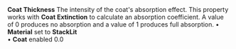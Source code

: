 <tr>
<td><strong>Coat Thickness</strong></td>
<td>The intensity of the coat's absorption effect. This property works with <strong>Coat Extinction</strong> to calculate an absorption coefficient. A value of 0 produces no absorption and a value of 1 produces full absorption.</td>
<td>&#8226; <strong>Material</strong> set to <strong>StackLit</strong> <br/>&#8226; <strong>Coat</strong> enabled</td>
<td>0.0</td>
</tr>
